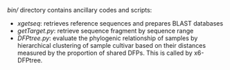 *bin/* directory contains ancillary codes and scripts:
- *xgetseq*: retrieves reference sequences and prepares BLAST databases
- *getTarget.py*: retrieve sequence fragment by sequence range
- *DFPtree.py*: evaluate the phylogenic relationship of samples by hierarchical clustering of sample cultivar based on their distances measured by the proportion of shared DFPs. This is called by x6-DFPtree.
